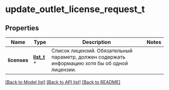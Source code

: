 # update_outlet_license_request_t

## Properties
Name | Type | Description | Notes
------------ | ------------- | ------------- | -------------
**licenses** | [**list_t**](outlet_license_dto.md) \* | Список лицензий. Обязательный параметр, должен содержать информацию хотя бы об одной лицензии.  | 

[[Back to Model list]](../README.md#documentation-for-models) [[Back to API list]](../README.md#documentation-for-api-endpoints) [[Back to README]](../README.md)


